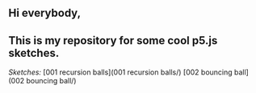 ## Hi everybody,
## This is my repository for some cool p5.js sketches.

_Sketches:_
[001 recursion balls](001 recursion balls/)
[002 bouncing ball](002 bouncing ball/)